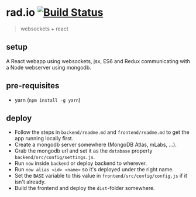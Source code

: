# rad.io [![Build Status](https://travis-ci.org/arnoschutijzer/rad.io.svg?branch=master)](https://travis-ci.org/arnoschutijzer/rad.io)

>websockets + react

## setup

A React webapp using websockets, jsx, ES6 and Redux communicating with a Node webserver using mongodb.

## pre-requisites

- yarn (`npm install -g yarn`)

## deploy

- Follow the steps in `backend/readme.md` and `frontend/readme.md` to get the app running locally first.
- Create a mongodb server somewhere (MongoDB Atlas, mLabs, ...).
- Grab the mongodb url and set it as the `database` property `backend/src/config/settings.js`.
- Run `now` inside `backend` or deploy backend to wherever.
- Run `now alias <id> <name>` so it's deployed under the right name.
- Set the `BASE` variable to this value in `frontend/src/config/config.js` if it isn't already.
- Build the frontend and deploy the `dist`-folder somewhere.